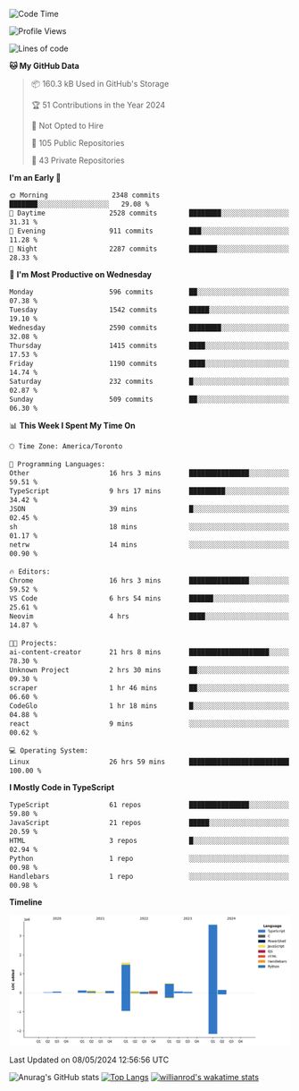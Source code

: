 <!--START_SECTION:waka-->
![Code Time](http://img.shields.io/badge/Code%20Time-1%2C528%20hrs%2035%20mins-blue)

![Profile Views](http://img.shields.io/badge/Profile%20Views-0-blue)

![Lines of code](https://img.shields.io/badge/From%20Hello%20World%20I%27ve%20Written-6.5%20million%20lines%20of%20code-blue)

**🐱 My GitHub Data** 

> 📦 160.3 kB Used in GitHub's Storage 
 > 
> 🏆 51 Contributions in the Year 2024
 > 
> 🚫 Not Opted to Hire
 > 
> 📜 105 Public Repositories 
 > 
> 🔑 43 Private Repositories 
 > 
**I'm an Early 🐤** 

```text
🌞 Morning                2348 commits        ███████░░░░░░░░░░░░░░░░░░   29.08 % 
🌆 Daytime                2528 commits        ████████░░░░░░░░░░░░░░░░░   31.31 % 
🌃 Evening                911 commits         ███░░░░░░░░░░░░░░░░░░░░░░   11.28 % 
🌙 Night                  2287 commits        ███████░░░░░░░░░░░░░░░░░░   28.33 % 
```
📅 **I'm Most Productive on Wednesday** 

```text
Monday                   596 commits         ██░░░░░░░░░░░░░░░░░░░░░░░   07.38 % 
Tuesday                  1542 commits        █████░░░░░░░░░░░░░░░░░░░░   19.10 % 
Wednesday                2590 commits        ████████░░░░░░░░░░░░░░░░░   32.08 % 
Thursday                 1415 commits        ████░░░░░░░░░░░░░░░░░░░░░   17.53 % 
Friday                   1190 commits        ████░░░░░░░░░░░░░░░░░░░░░   14.74 % 
Saturday                 232 commits         █░░░░░░░░░░░░░░░░░░░░░░░░   02.87 % 
Sunday                   509 commits         ██░░░░░░░░░░░░░░░░░░░░░░░   06.30 % 
```


📊 **This Week I Spent My Time On** 

```text
🕑︎ Time Zone: America/Toronto

💬 Programming Languages: 
Other                    16 hrs 3 mins       ███████████████░░░░░░░░░░   59.51 % 
TypeScript               9 hrs 17 mins       █████████░░░░░░░░░░░░░░░░   34.42 % 
JSON                     39 mins             █░░░░░░░░░░░░░░░░░░░░░░░░   02.45 % 
sh                       18 mins             ░░░░░░░░░░░░░░░░░░░░░░░░░   01.17 % 
netrw                    14 mins             ░░░░░░░░░░░░░░░░░░░░░░░░░   00.90 % 

🔥 Editors: 
Chrome                   16 hrs 3 mins       ███████████████░░░░░░░░░░   59.52 % 
VS Code                  6 hrs 54 mins       ██████░░░░░░░░░░░░░░░░░░░   25.61 % 
Neovim                   4 hrs               ████░░░░░░░░░░░░░░░░░░░░░   14.87 % 

🐱‍💻 Projects: 
ai-content-creator       21 hrs 8 mins       ████████████████████░░░░░   78.30 % 
Unknown Project          2 hrs 30 mins       ██░░░░░░░░░░░░░░░░░░░░░░░   09.30 % 
scraper                  1 hr 46 mins        ██░░░░░░░░░░░░░░░░░░░░░░░   06.60 % 
CodeGlo                  1 hr 18 mins        █░░░░░░░░░░░░░░░░░░░░░░░░   04.88 % 
react                    9 mins              ░░░░░░░░░░░░░░░░░░░░░░░░░   00.62 % 

💻 Operating System: 
Linux                    26 hrs 59 mins      █████████████████████████   100.00 % 
```

**I Mostly Code in TypeScript** 

```text
TypeScript               61 repos            ███████████████░░░░░░░░░░   59.80 % 
JavaScript               21 repos            █████░░░░░░░░░░░░░░░░░░░░   20.59 % 
HTML                     3 repos             █░░░░░░░░░░░░░░░░░░░░░░░░   02.94 % 
Python                   1 repo              ░░░░░░░░░░░░░░░░░░░░░░░░░   00.98 % 
Handlebars               1 repo              ░░░░░░░░░░░░░░░░░░░░░░░░░   00.98 % 
```



**Timeline**

![Lines of Code chart](https://raw.githubusercontent.com/wise-introvert/wise-introvert/master/assets/bar_graph.png)


 Last Updated on 08/05/2024 12:56:56 UTC
<!--END_SECTION:waka-->

![Anurag's GitHub stats](https://github-readme-stats.vercel.app/api?username=wise-introvert&count_private=true&show_icons=true)
[![Top Langs](https://github-readme-stats.vercel.app/api/top-langs/?username=wise-introvert&langs_count=10)](https://github.com/anuraghazra/github-readme-stats)
[![willianrod's wakatime stats](https://github-readme-stats.vercel.app/api/wakatime?username=wiseintrovert)](https://github.com/anuraghazra/github-readme-stats)
